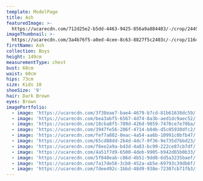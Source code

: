 ```yaml
---
template: ModelPage
title: Ash
featuredImage: >-
  https://ucarecdn.com/712d25e2-b5dd-4463-9425-856a9a884483/-/crop/2449x1144/0,0/-/preview/
imageThumbnail: >-
  https://ucarecdn.com/3a4b76f5-a0ed-4cee-8c63-8827f5c2403c/-/crop/1164x1338/193,0/-/preview/
firstName: Ash
collection: Boys
height: 149cm
measurementType: chest
bust: 68cm
waist: 60cm
hips: 73cm
size: Kids 10
shoeSize: '9'
hair: Dark Brown
eyes: Brown
imagePortfolio:
  - image: 'https://ucarecdn.com/3f38eae7-bae4-4679-b7cd-81b61638dc59/'
  - image: 'https://ucarecdn.com/bea3abf5-6567-4d74-8a3b-aed1dc9aec52/'
  - image: 'https://ucarecdn.com/18cba8f5-789d-426d-9859-7470ce7e70ba/'
  - image: 'https://ucarecdn.com/3947fe56-206f-4714-b84b-d5c05930dfc2/'
  - image: 'https://ucarecdn.com/fef7a802-0eac-4a54-aa6b-10991c0bfb47/'
  - image: 'https://ucarecdn.com/65cd88dd-2b4d-4dc7-9f36-9e735d7bbd23/'
  - image: 'https://ucarecdn.com/f6ee2a9a-b43d-4a83-bc99-222ce87cb7df/'
  - image: 'https://ucarecdn.com/4a51f7d9-6500-4deb-9905-b942d65b0b33/'
  - image: 'https://ucarecdn.com/5f040eab-c86d-4b51-9dd8-6d5a3235baef/'
  - image: 'https://ucarecdn.com/7a17de56-3cb8-452a-ab5e-69793c39db6f/'
  - image: 'https://ucarecdn.com/7dee492c-1bbd-48d9-938e-72307cb71fb3/'
---
```


